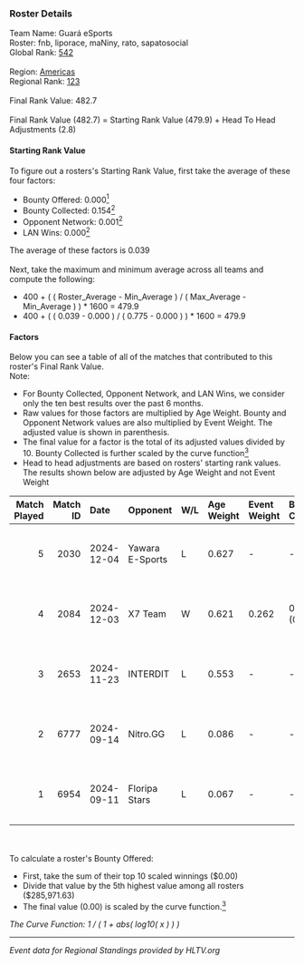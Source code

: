 ### Roster Details<br />
Team Name: Guará eSports<br />
Roster: fnb, liporace, maNiny, rato, sapatosocial<br />
Global Rank: [542](../../standings_global_2025_02_28.md)<br />
<br />
Region: [Americas]( ../../standings_americas_2025_02_28.md)<br />
Regional Rank: [123]( ../../standings_americas_2025_02_28.md)<br />
<br />
Final Rank Value:  482.7<br />
<br />
Final Rank Value (482.7) = Starting Rank Value (479.9) + Head To Head Adjustments (2.8)<br />

#### Starting Rank Value<br />
To figure out a rosters's Starting Rank Value, first take the average of these four factors:<br />
- Bounty Offered: 0.000[<sup>1</sup>](#table2)
- Bounty Collected: 0.154[<sup>2</sup>](#table1)
- Opponent Network: 0.001[<sup>2</sup>](#table1)
- LAN Wins: 0.000[<sup>2</sup>](#table1)

The average of these factors is 0.039<br />
<br />
Next, take the maximum and minimum average across all teams and compute the following:<br />
- 400 + ( ( Roster_Average - Min_Average ) / ( Max_Average - Min_Average ) ) * 1600 = 479.9
- 400 + ( ( 0.039 - 0.000 ) / ( 0.775 - 0.000 ) ) * 1600 = 479.9


#### Factors<br />
Below you can see a table of all of the matches that contributed to this roster's Final Rank Value.<br />
Note:<br />

- For Bounty Collected, Opponent Network, and LAN Wins, we consider only the ten best results over the past 6 months.
- Raw values for those factors are multiplied by Age Weight. Bounty and Opponent Network values are also multiplied by Event Weight. The adjusted value is shown in parenthesis.
- The final value for a factor is the total of its adjusted values divided by 10. Bounty Collected is further scaled by the curve function[<sup>3</sup>](#curveFunction)
- Head to head adjustments are based on rosters' starting rank values. The results shown below are adjusted by Age Weight and not Event Weight
<span id="table1"></span><br />


| Match Played | Match ID | Date       | Opponent        | W/L | Age Weight | Event Weight | Bounty Collected | Opponent Network | LAN Wins  | H2H Adj. | Roster                                    |
| -: | -: | :- | :- | :- | :- | :- | :- | :- | :- | -: | :- |
|            5 |     2030 | 2024-12-04 | Yawara E-Sports | L   | 0.627      | -            | -                | -                | -         |    -4.21 | fnb, liporace, maNiny, rato, sapatosocial |
|            4 |     2084 | 2024-12-03 | X7 Team         | W   | 0.621      | 0.262        | 0.000 (0.000)    | 0.060 (0.010)    | 0 (0.000) |    13.57 | fnb, liporace, maNiny, rato, sapatosocial |
|            3 |     2653 | 2024-11-23 | INTERDIT        | L   | 0.553      | -            | -                | -                | -         |    -5.40 | fnb, liporace, maNiny, rato, sapatosocial |
|            2 |     6777 | 2024-09-14 | Nitro.GG        | L   | 0.086      | -            | -                | -                | -         |    -0.62 | fnb, liporace, maNiny, rato, sapatosocial |
|            1 |     6954 | 2024-09-11 | Floripa Stars   | L   | 0.067      | -            | -                | -                | -         |    -0.54 | fnb, liporace, maNiny, rato, sapatosocial |

<br />
<span id="table2"></span><br />
To calculate a roster's Bounty Offered:<br />

- First, take the sum of their top 10 scaled winnings ($0.00)
- Divide that value by the 5th highest value among all rosters ($285,971.63)
- The final value (0.00) is scaled by the curve function.[<sup>3</sup>](#curveFunction)

<span id="curveFunction"></span>_The Curve Function: 1 / ( 1 + abs( log10( x ) ) )_<br />

---
_Event data for Regional Standings provided by HLTV.org_<br />
